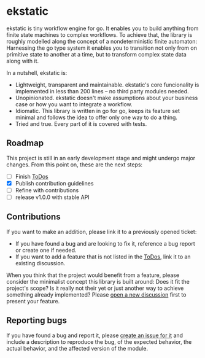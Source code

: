 # ekstatic #

ekstatic is tiny workflow engine for go. It enables you to build anything from finite state machines to complex workflows. To achieve that, the library 
is roughly modelled along the concept of a nondeterministic finite automaton: Harnessing the go type system it enables you to transition not only from 
on primitive state to another at a time, but to transform complex state data along with it.

In a nutshell, ekstatic is:

- Lightweight, transparent and maintainable. ekstatic's core funcionality is implemented in less than 200 lines – no third party modules needed.
- Unopinionated. ekstatic doesn't make assumptions about your business case or how you want to integrate a workflow.
- Idiomatic. This library is written in go for go, keeps its feature set minimal and follows the idea to offer only one way to do a thing.
- Tried and true. Every part of it is covered with tests.

## Roadmap

This project is still in an early development stage and might undergo major changes. From this point on, these are the next steps:

- [ ] Finish [ToDos](todo.md)
- [x] Publish contribution guidelines
- [ ] Refine with contributions
- [ ] release v1.0.0 with stable API

## Contributions ##

If you want to make an addition, please link it to a previously opened ticket:
- If you have found a bug and are looking to fix it, reference a bug report or create one if needed.
- If you want to add a feature that is not listed in the [ToDos](todo.md), link it to an existing discussion.

When you think that the project would benefit from a feature, please consider the minimalist concept this library is built around:
Does it fit the project's scope? Is it really not their yet or just another way to achieve something already implemented? Please
[open a new discussion](https://github.com/Metamogul/ekstatic/discussions/new/choose) first to present your feature.

## Reporting bugs ##

If you have found a bug and report it, please [create an issue for it](https://github.com/Metamogul/ekstatic/issues/new/choose) and include 
a description to reproduce the bug, of the expected behavior, the actual behavior, and the affected version of the module.

